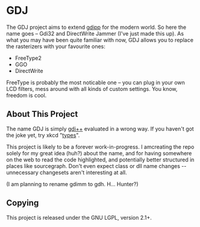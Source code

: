 GDJ
===

The GDJ project aims to extend [gdipp] for the modern world. So here
the name goes &ndash; Gdi32 and DirectWrite Jammer (I've just made this up).
As what you may have been quite familiar with now, GDJ allows you to
replace the rasterizers with your favourite ones:

* FreeType2
* GGO
* DirectWrite

FreeType is probably the most noticable one &ndash; you can plug in your own
LCD filters, mess around with all kinds of custom settings. You know,
freedom is cool.

About This Project
------------------

The name GDJ is simply [gdi++][gdipp] evaluated in a wrong way.
If you haven't got the joke yet, try xkcd "[types][xkcd-1537]". 

  [gdipp]: https://code.google.com/archive/p/gdipp/
  [xkcd-1537]:https://xkcd.com/1537/

This project is likely to be a forever work-in-progress. I amcreating
the repo solely for my great idea (huh?) about the name, and for having
somewhere on the web to read the code highlighted, and potentially
better structured in places like sourcegraph.
Don't even expect class or dll name changes -- unnecessary changesets
aren't interesting at all.

(I am planning to rename gdimm to gdh. H… Hunter?)

Copying
-------

This project is released under the GNU LGPL, version 2.1+.
